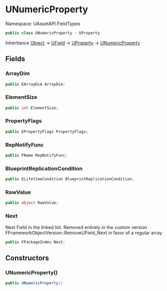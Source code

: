 # UNumericProperty

Namespace: UAssetAPI.FieldTypes

```csharp
public class UNumericProperty : UProperty
```

Inheritance [Object](https://docs.microsoft.com/en-us/dotnet/api/system.object) → [UField](./uassetapi.fieldtypes.ufield.md) → [UProperty](./uassetapi.fieldtypes.uproperty.md) → [UNumericProperty](./uassetapi.fieldtypes.unumericproperty.md)

## Fields

### **ArrayDim**

```csharp
public EArrayDim ArrayDim;
```

### **ElementSize**

```csharp
public int ElementSize;
```

### **PropertyFlags**

```csharp
public EPropertyFlags PropertyFlags;
```

### **RepNotifyFunc**

```csharp
public FName RepNotifyFunc;
```

### **BlueprintReplicationCondition**

```csharp
public ELifetimeCondition BlueprintReplicationCondition;
```

### **RawValue**

```csharp
public object RawValue;
```

### **Next**

Next Field in the linked list. Removed entirely in the custom version FFrameworkObjectVersion::RemoveUField_Next in favor of a regular array

```csharp
public FPackageIndex Next;
```

## Constructors

### **UNumericProperty()**

```csharp
public UNumericProperty()
```
